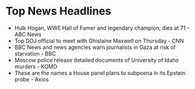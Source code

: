 # Top News Headlines

- Hulk Hogan, WWE Hall of Famer and legendary champion, dies at 71 - ABC News
- Top DOJ official to meet with Ghislaine Maxwell on Thursday - CNN
- BBC News and news agencies warn journalists in Gaza at risk of starvation - BBC
- Moscow police release detailed documents of University of Idaho murders - KOMO
- These are the names a House panel plans to subpoena in its Epstein probe - Axios